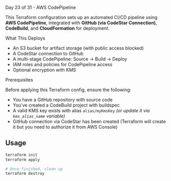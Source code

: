 Day 23 of 31 - AWS CodePipeline

This Terraform configuration sets up an automated CI/CD pipeline using **AWS CodePipeline**, integrated with **GitHub (via CodeStar Connection)**, **CodeBuild**, and **CloudFormation** for deployment.

What This Deploys

- An S3 bucket for artifact storage (with public access blocked)
- A CodeStar connection to GitHub
- A multi-stage CodePipeline: Source → Build → Deploy
- IAM roles and policies for CodePipeline access
- Optional encryption with KMS

Prerequisites

Before applying this Terraform config, ensure the following:

- You have a GitHub repository with source code
- You’ve created a CodeBuild project with buildspec
- A valid KMS key exists with alias `alias/myKmsKey` *(or update it via `kms_alias_name` variable)*
- GitHub connection via CodeStar has been created (Terraform will create it but you need to authorize it from AWS Console)

## Usage

```bash
terraform init
terraform apply

# Once finished, clean up
terraform destroy
```